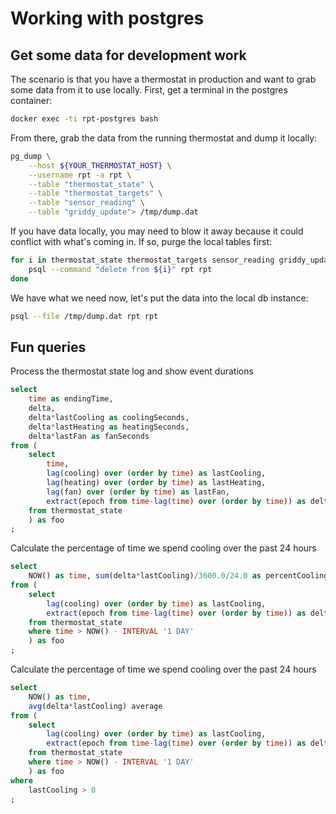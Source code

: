 # Working with postgres

## Get some data for development work

The scenario is that you have a thermostat in production and want to grab some
data from it to use locally. First, get a terminal in the postgres container:

```bash
docker exec -ti rpt-postgres bash
```

From there, grab the data from the running thermostat and dump it locally:

```bash
pg_dump \
    --host ${YOUR_THERMOSTAT_HOST} \
    --username rpt -a rpt \
    --table "thermostat_state" \
    --table "thermostat_targets" \
    --table "sensor_reading" \
    --table "griddy_update"> /tmp/dump.dat
```

If you have data locally, you may need to blow it away because it could
conflict with what's coming in.  If so, purge the local tables first:

```bash
for i in thermostat_state thermostat_targets sensor_reading griddy_update; do
    psql --command "delete from ${i}" rpt rpt
done
```

We have what we need now, let's put the data into the local db instance:

```bash
psql --file /tmp/dump.dat rpt rpt
```

## Fun queries

Process the thermostat state log and show event durations

```sql
select
    time as endingTime,
    delta,
    delta*lastCooling as coolingSeconds,
    delta*lastHeating as heatingSeconds,
    delta*lastFan as fanSeconds
from (
    select
        time,
        lag(cooling) over (order by time) as lastCooling,
        lag(heating) over (order by time) as lastHeating,
        lag(fan) over (order by time) as lastFan,
        extract(epoch from time-lag(time) over (order by time)) as delta
    from thermostat_state
    ) as foo
;
```

Calculate the percentage of time we spend cooling over the past 24 hours

```sql
select
    NOW() as time, sum(delta*lastCooling)/3600.0/24.0 as percentCooling
from (
    select
        lag(cooling) over (order by time) as lastCooling,
        extract(epoch from time-lag(time) over (order by time)) as delta
    from thermostat_state
    where time > NOW() - INTERVAL '1 DAY'
    ) as foo
;
```

Calculate the percentage of time we spend cooling over the past 24 hours

```sql
select
    NOW() as time,
    avg(delta*lastCooling) average
from (
    select
        lag(cooling) over (order by time) as lastCooling,
        extract(epoch from time-lag(time) over (order by time)) as delta
    from thermostat_state
    where time > NOW() - INTERVAL '1 DAY'
    ) as foo
where
    lastCooling > 0
;
```
